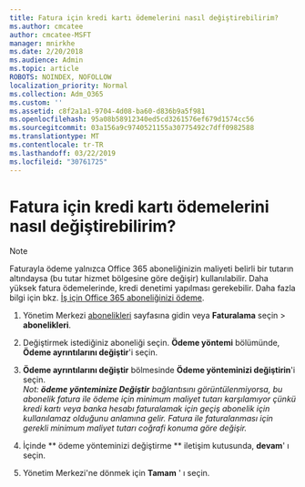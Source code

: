 ```yaml
---
title: Fatura için kredi kartı ödemelerini nasıl değiştirebilirim?
ms.author: cmcatee
author: cmcatee-MSFT
manager: mnirkhe
ms.date: 2/20/2018
ms.audience: Admin
ms.topic: article
ROBOTS: NOINDEX, NOFOLLOW
localization_priority: Normal
ms.collection: Adm_O365
ms.custom: ''
ms.assetid: c8f2a1a1-9704-4d08-ba60-d836b9a5f981
ms.openlocfilehash: 95a08b58912340ed5cd3261576ef679d1574cc56
ms.sourcegitcommit: 03a156a9c9740521155a30775492c7dff0982588
ms.translationtype: MT
ms.contentlocale: tr-TR
ms.lasthandoff: 03/22/2019
ms.locfileid: "30761725"
---
```

# <a name="how-do-i-change-from-credit-card-payments-to-invoice"></a>Fatura için kredi kartı ödemelerini nasıl değiştirebilirim?

> [!NOTE]
> Faturayla ödeme yalnızca Office 365 aboneliğinizin maliyeti belirli bir tutarın altındaysa (bu tutar hizmet bölgesine göre değişir) kullanılabilir. Daha yüksek fatura ödemelerinde, kredi denetimi yapılması gerekebilir. Daha fazla bilgi için bkz. [İş için Office 365 aboneliğinizi ödeme](https://support.office.com/article/734f4aab-df2d-4e9b-8cb1-691910bde216). 
  
1. Yönetim Merkezi [abonelikleri](https://go.microsoft.com/fwlink/p/?linkid=842054) sayfasına gidin veya **Faturalama** seçin \> **abonelikleri**.
    
2. Değiştirmek istediğiniz aboneliği seçin. **Ödeme yöntemi** bölümünde, **Ödeme ayrıntılarını değiştir**'i seçin.
    
3. **Ödeme ayrıntılarını değiştir** bölmesinde **Ödeme yönteminizi değiştirin**'i seçin.
<br>*Not: **ödeme yönteminize Değiştir** bağlantısını görüntülenmiyorsa, bu abonelik fatura ile ödeme için minimum maliyet tutarı karşılamıyor çünkü kredi kartı veya banka hesabı faturalamak için geçiş abonelik için kullanılamaz olduğunu anlamına gelir. Fatura ile faturalanması için gerekli minimum maliyet tutarı coğrafi konuma göre değişir.*
  
4. İçinde ** ödeme yönteminizi değiştirme ** iletişim kutusunda, **devam**' ı seçin.
    
5. Yönetim Merkezi'ne dönmek için **Tamam** ' ı seçin. 
   